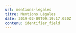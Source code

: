```yaml
---
url: mentions-legales
titre: Mentions Légales
date: 2019-02-09T09:19:17.020Z
contenu: identifier_field
---
```


